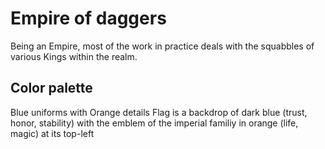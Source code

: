 # Empire of daggers

Being an Empire, most of the work in practice deals with the squabbles of various Kings within the realm.

## Color palette

Blue uniforms with Orange details
Flag is a backdrop of dark blue (trust, honor, stability) with the emblem of the imperial familiy in orange (life, magic) at its top-left